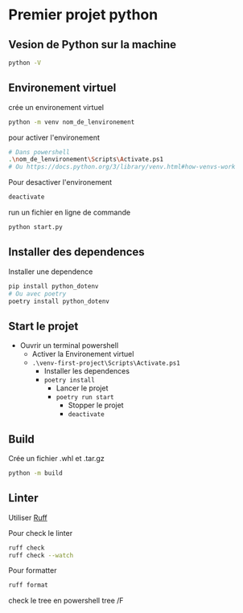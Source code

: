 # Premier projet python

## Vesion de Python sur la machine

```bash
python -V
```

## Environement virtuel

crée un environement virtuel

```bash
python -m venv nom_de_lenvironement
```

pour activer l'environement

```bash
# Dans powershell
.\nom_de_lenvironement\Scripts\Activate.ps1
# Ou https://docs.python.org/3/library/venv.html#how-venvs-work
```

Pour desactiver l'environement

```bash
deactivate
```

run un fichier en ligne de commande

```bash
python start.py
```

## Installer des dependences

Installer une dependence

```bash
pip install python_dotenv
# Ou avec poetry
poetry install python_dotenv
```

## Start le projet

- Ouvrir un terminal powershell
  - Activer la Environement virtuel
  - `.\venv-first-project\Scripts\Activate.ps1`
    - Installer les dependences
    - `poetry install`
      - Lancer le projet
      - `poetry run start`
        - Stopper le projet
        - `deactivate`

## Build

Crée un fichier .whl et .tar.gz

```bash
python -m build
```

## Linter

Utiliser [Ruff](https://docs.astral.sh/ruff/installation/)

Pour check le linter

```bash
ruff check
ruff check --watch
```

Pour formatter

```bash
ruff format
```

check le tree en powershell
tree /F
